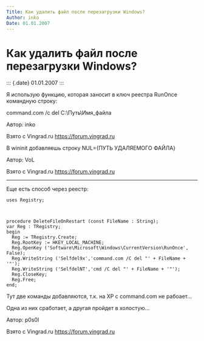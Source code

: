 ```yaml
---
Title: Как удалить файл после перезагрузки Windows?
Author: inko
Date: 01.01.2007
---
```



Как удалить файл после перезагрузки Windows?
============================================

::: {.date}
01.01.2007
:::

Я использую функцию, которая заносит в ключ реестра RunOnce командную
строку:

command.com /c del C:\\Путь\\Имя\_файла

Автор: inko

Взято с Vingrad.ru <https://forum.vingrad.ru>

В wininit добавляешь строку NUL={ПУТЬ УДАЛЯЕМОГО ФАЙЛА}

Автор: VoL

Взято с Vingrad.ru <https://forum.vingrad.ru>

------------------------------------------------------------------------

Еще есть способ через реестр:

    uses Registry;
     

     
    procedure DeleteFileOnRestart (const FileName : String);
    var Reg : TRegistry;
    begin 
      Reg := TRegistry.Create;
      Reg.RootKey := HKEY_LOCAL_MACHINE;
      Reg.OpenKey ('Software\Microsoft\Windows\CurrentVersion\RunOnce', False);
      Reg.WriteString ('Selfdel9x','command.com /C del "' + FileName + '"');
      Reg.WriteString ('SelfdelNT','cmd /C del "' + FileName + '"');
      Reg.CloseKey;
      Reg.Free;
    end;

Тут две команды добавляются, т.к. на XP с command.com не рабоает...

Одна из них сработает, а другая пройдет в холостую...

Автор: p0s0l

Взято с Vingrad.ru <https://forum.vingrad.ru>
